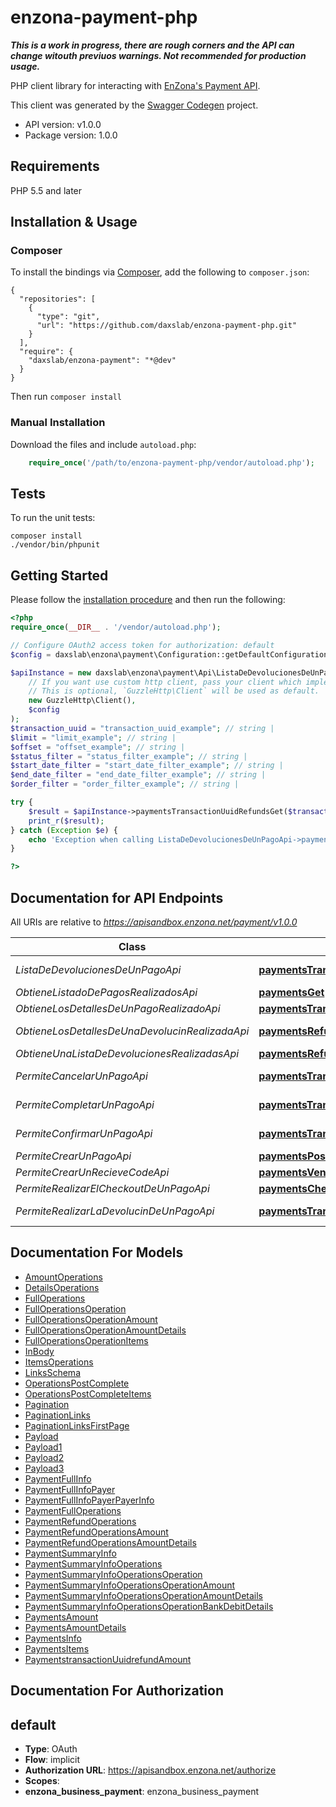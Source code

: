 # enzona-payment-php

***This is a work in progress, there are rough corners and the 
API can change witouth previuos warnings. 
Not recommended for production usage.***

PHP client library for interacting with [EnZona's Payment API](https://api.enzona.net). 

This client was generated by the [Swagger Codegen](https://github.com/swagger-api/swagger-codegen) project.

- API version: v1.0.0
- Package version: 1.0.0

## Requirements

PHP 5.5 and later

## Installation & Usage
### Composer

To install the bindings via [Composer](http://getcomposer.org/), add the following to `composer.json`:

```
{
  "repositories": [
    {
      "type": "git",
      "url": "https://github.com/daxslab/enzona-payment-php.git"
    }
  ],
  "require": {
    "daxslab/enzona-payment": "*@dev"
  }
}
```

Then run `composer install`

### Manual Installation

Download the files and include `autoload.php`:

```php
    require_once('/path/to/enzona-payment-php/vendor/autoload.php');
```

## Tests

To run the unit tests:

```
composer install
./vendor/bin/phpunit
```

## Getting Started

Please follow the [installation procedure](#installation--usage) and then run the following:

```php
<?php
require_once(__DIR__ . '/vendor/autoload.php');

// Configure OAuth2 access token for authorization: default
$config = daxslab\enzona\payment\Configuration::getDefaultConfiguration()->setAccessToken('YOUR_ACCESS_TOKEN');

$apiInstance = new daxslab\enzona\payment\Api\ListaDeDevolucionesDeUnPagoApi(
    // If you want use custom http client, pass your client which implements `GuzzleHttp\ClientInterface`.
    // This is optional, `GuzzleHttp\Client` will be used as default.
    new GuzzleHttp\Client(),
    $config
);
$transaction_uuid = "transaction_uuid_example"; // string | 
$limit = "limit_example"; // string | 
$offset = "offset_example"; // string | 
$status_filter = "status_filter_example"; // string | 
$start_date_filter = "start_date_filter_example"; // string | 
$end_date_filter = "end_date_filter_example"; // string | 
$order_filter = "order_filter_example"; // string | 

try {
    $result = $apiInstance->paymentsTransactionUuidRefundsGet($transaction_uuid, $limit, $offset, $status_filter, $start_date_filter, $end_date_filter, $order_filter);
    print_r($result);
} catch (Exception $e) {
    echo 'Exception when calling ListaDeDevolucionesDeUnPagoApi->paymentsTransactionUuidRefundsGet: ', $e->getMessage(), PHP_EOL;
}

?>
```

## Documentation for API Endpoints

All URIs are relative to *https://apisandbox.enzona.net/payment/v1.0.0*

Class | Method | HTTP request | Description
------------ | ------------- | ------------- | -------------
*ListaDeDevolucionesDeUnPagoApi* | [**paymentsTransactionUuidRefundsGet**](docs/Api/ListaDeDevolucionesDeUnPagoApi.md#paymentstransactionuuidrefundsget) | **GET** /payments/{transaction_uuid}/refunds | 
*ObtieneListadoDePagosRealizadosApi* | [**paymentsGet**](docs/Api/ObtieneListadoDePagosRealizadosApi.md#paymentsget) | **GET** /payments | 
*ObtieneLosDetallesDeUnPagoRealizadoApi* | [**paymentsTransactionUuidGet**](docs/Api/ObtieneLosDetallesDeUnPagoRealizadoApi.md#paymentstransactionuuidget) | **GET** /payments/{transaction_uuid} | 
*ObtieneLosDetallesDeUnaDevolucinRealizadaApi* | [**paymentsRefundTransactionUuidGet**](docs/Api/ObtieneLosDetallesDeUnaDevolucinRealizadaApi.md#paymentsrefundtransactionuuidget) | **GET** /payments/refund/{transaction_uuid} | 
*ObtieneUnaListaDeDevolucionesRealizadasApi* | [**paymentsRefundsGet**](docs/Api/ObtieneUnaListaDeDevolucionesRealizadasApi.md#paymentsrefundsget) | **GET** /payments/refunds | 
*PermiteCancelarUnPagoApi* | [**paymentsTransactionUuidCancelPost**](docs/Api/PermiteCancelarUnPagoApi.md#paymentstransactionuuidcancelpost) | **POST** /payments/{transaction_uuid}/cancel | 
*PermiteCompletarUnPagoApi* | [**paymentsTransactionUuidCompletePost**](docs/Api/PermiteCompletarUnPagoApi.md#paymentstransactionuuidcompletepost) | **POST** /payments/{transaction_uuid}/complete | 
*PermiteConfirmarUnPagoApi* | [**paymentsTransactionUuidConfirmPost**](docs/Api/PermiteConfirmarUnPagoApi.md#paymentstransactionuuidconfirmpost) | **POST** /payments/{transaction_uuid}/confirm | 
*PermiteCrearUnPagoApi* | [**paymentsPost**](docs/Api/PermiteCrearUnPagoApi.md#paymentspost) | **POST** /payments | 
*PermiteCrearUnRecieveCodeApi* | [**paymentsVendorCodePost**](docs/Api/PermiteCrearUnRecieveCodeApi.md#paymentsvendorcodepost) | **POST** /payments/vendor/code | 
*PermiteRealizarElCheckoutDeUnPagoApi* | [**paymentsCheckoutUuidGet**](docs/Api/PermiteRealizarElCheckoutDeUnPagoApi.md#paymentscheckoutuuidget) | **GET** /payments/checkout/{uuid} | 
*PermiteRealizarLaDevolucinDeUnPagoApi* | [**paymentsTransactionUuidRefundPost**](docs/Api/PermiteRealizarLaDevolucinDeUnPagoApi.md#paymentstransactionuuidrefundpost) | **POST** /payments/{transaction_uuid}/refund | 


## Documentation For Models

 - [AmountOperations](docs/Model/AmountOperations.md)
 - [DetailsOperations](docs/Model/DetailsOperations.md)
 - [FullOperations](docs/Model/FullOperations.md)
 - [FullOperationsOperation](docs/Model/FullOperationsOperation.md)
 - [FullOperationsOperationAmount](docs/Model/FullOperationsOperationAmount.md)
 - [FullOperationsOperationAmountDetails](docs/Model/FullOperationsOperationAmountDetails.md)
 - [FullOperationsOperationItems](docs/Model/FullOperationsOperationItems.md)
 - [InBody](docs/Model/InBody.md)
 - [ItemsOperations](docs/Model/ItemsOperations.md)
 - [LinksSchema](docs/Model/LinksSchema.md)
 - [OperationsPostComplete](docs/Model/OperationsPostComplete.md)
 - [OperationsPostCompleteItems](docs/Model/OperationsPostCompleteItems.md)
 - [Pagination](docs/Model/Pagination.md)
 - [PaginationLinks](docs/Model/PaginationLinks.md)
 - [PaginationLinksFirstPage](docs/Model/PaginationLinksFirstPage.md)
 - [Payload](docs/Model/Payload.md)
 - [Payload1](docs/Model/Payload1.md)
 - [Payload2](docs/Model/Payload2.md)
 - [Payload3](docs/Model/Payload3.md)
 - [PaymentFullInfo](docs/Model/PaymentFullInfo.md)
 - [PaymentFullInfoPayer](docs/Model/PaymentFullInfoPayer.md)
 - [PaymentFullInfoPayerPayerInfo](docs/Model/PaymentFullInfoPayerPayerInfo.md)
 - [PaymentFullOperations](docs/Model/PaymentFullOperations.md)
 - [PaymentRefundOperations](docs/Model/PaymentRefundOperations.md)
 - [PaymentRefundOperationsAmount](docs/Model/PaymentRefundOperationsAmount.md)
 - [PaymentRefundOperationsAmountDetails](docs/Model/PaymentRefundOperationsAmountDetails.md)
 - [PaymentSummaryInfo](docs/Model/PaymentSummaryInfo.md)
 - [PaymentSummaryInfoOperations](docs/Model/PaymentSummaryInfoOperations.md)
 - [PaymentSummaryInfoOperationsOperation](docs/Model/PaymentSummaryInfoOperationsOperation.md)
 - [PaymentSummaryInfoOperationsOperationAmount](docs/Model/PaymentSummaryInfoOperationsOperationAmount.md)
 - [PaymentSummaryInfoOperationsOperationAmountDetails](docs/Model/PaymentSummaryInfoOperationsOperationAmountDetails.md)
 - [PaymentSummaryInfoOperationsOperationBankDebitDetails](docs/Model/PaymentSummaryInfoOperationsOperationBankDebitDetails.md)
 - [PaymentsAmount](docs/Model/PaymentsAmount.md)
 - [PaymentsAmountDetails](docs/Model/PaymentsAmountDetails.md)
 - [PaymentsInfo](docs/Model/PaymentsInfo.md)
 - [PaymentsItems](docs/Model/PaymentsItems.md)
 - [PaymentstransactionUuidrefundAmount](docs/Model/PaymentstransactionUuidrefundAmount.md)


## Documentation For Authorization


## default

- **Type**: OAuth
- **Flow**: implicit
- **Authorization URL**: https://apisandbox.enzona.net/authorize
- **Scopes**: 
 - **enzona_business_payment**: enzona_business_payment






